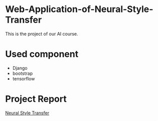 # Web-Application-of-Neural-Style-Transfer
This is the project of our AI course.

# Used component
 - Django
 - bootstrap
 - tensorflow

# Project Report
[Neural Style Transfer](https://drive.google.com/file/d/1LS8k6ZOf4s9ZcvwGAQWe5IP21sUQfOur/view?usp=sharing)
